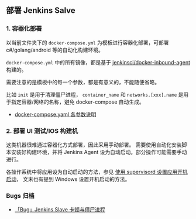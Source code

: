 ## 部署 Jenkins Salve

### 1. 容器化部署

以当前文件夹下的 `docker-compose.yml` 为模板进行容器化部署，可部署 c#/golang/android 等的自动化构建环境。

`docker-compose.yml` 中的所有镜像，都是基于 [jenkinsci/docker-inbound-agent](https://github.com/jenkinsci/docker-inbound-agent) 构建的。

需要注意的是模板中的每一个参数，都是有意义的，不能随便省略。

比如 `init` 是用于清理僵尸进程，
`container_name` 和 `networks.[xxx].name` 是用于指定容器/网络的名称，避免 docker-compose 自动生成。

- [docker-compose.yaml 各参数说明](https://docs.docker.com/compose/compose-file)

### 2. 部署 UI 测试/IOS 构建机

这类机器很难通过容器化方式部署，因此采用手动部署。
需要使用自动化安装脚本安装好构建环境，并将 Jenkins Agent 设为自动启动。部分操作可能需要手动进行。

各操作系统中将应用设为自动启动的方法，参见 [使用 supervisord 设置应用开机启动](https://www.cnblogs.com/kirito-c/p/12170126.html)，
文末也有提到 Windows 设置开机启动的方法。


### Bugs 归档

- [「Bug」Jenkins Slave 卡顿与僵尸进程](https://www.cnblogs.com/kirito-c/p/12153528.html)
